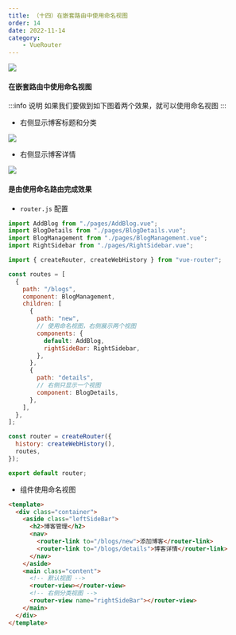 ```yaml
---
title: （十四）在嵌套路由中使用命名视图
order: 14
date: 2022-11-14
category:
    - VueRouter
---
```


![](https://image.zswei.xyz/img/202211142320430.png)

#### 在嵌套路由中使用命名视图
:::info 说明
如果我们要做到如下图着两个效果，就可以使用命名视图
:::
- 右侧显示博客标题和分类

![](https://image.zswei.xyz/img/202211140952494.png)

- 右侧显示博客详情

![](https://image.zswei.xyz/img/202211140954190.png)

#### 是由使用命名路由完成效果

- `router.js` 配置

```js
import AddBlog from "./pages/AddBlog.vue";
import BlogDetails from "./pages/BlogDetails.vue";
import BlogManagement from "./pages/BlogManagement.vue";
import RightSidebar from "./pages/RightSidebar.vue";

import { createRouter, createWebHistory } from "vue-router";

const routes = [
  {
    path: "/blogs",
    component: BlogManagement,
    children: [
      {
        path: "new",
        // 使用命名视图，右侧展示两个视图
        components: {
          default: AddBlog,
          rightSideBar: RightSidebar,
        },
      },
      {
        path: "details",
        // 右侧只显示一个视图
        component: BlogDetails,
      },
    ],
  },
];

const router = createRouter({
  history: createWebHistory(),
  routes,
});

export default router;
```

- 组件使用命名视图
```html
<template>
  <div class="container">
    <aside class="leftSideBar">
      <h2>博客管理</h2>
      <nav>
        <router-link to="/blogs/new">添加博客</router-link>
        <router-link to="/blogs/details">博客详情</router-link>
      </nav>
    </aside>
    <main class="content">
      <!-- 默认视图 -->
      <router-view></router-view>
      <!-- 右侧分类视图 -->
      <router-view name="rightSideBar"></router-view>
    </main>
  </div>
</template>
```